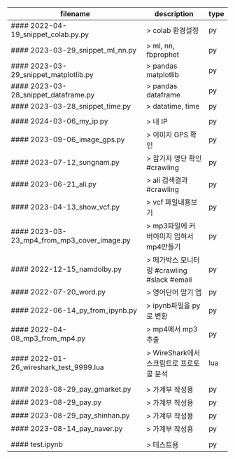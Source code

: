 |filename|description|type|
|------|---|---|
|#### 2022-04-19_snippet_colab.py.py|> colab 환경설정|py|
|#### 2023-03-29_snippet_ml_nn.py|> ml, nn, fbprophet|py|
|#### 2023-03-29_snippet_matplotlib.py|> pandas matplotlib|py|
|#### 2023-03-28_snippet_dataframe.py|> pandas dataframe|py|
|#### 2023-03-28_snippet_time.py|> datatime, time|py|
||||
|#### 2024-03-06_my_ip.py|> 내 IP|py|
|#### 2023-09-06_image_gps.py|> 이미지 GPS 확인|py|
|#### 2023-07-12_sungnam.py|> 참가자 명단 확인 #crawling|py|
|#### 2023-06-21_ali.py|> ali 검색결과 #crawling|py|
|#### 2023-04-13_show_vcf.py|> vcf 파일내용보기|py|
|#### 2023-03-23_mp4_from_mp3_cover_image.py|> mp3파일에 커버이미지 입혀서 mp4만들기|py|
|#### 2022-12-15_namdolby.py|> 메가박스 모니터링 #crawling #slack #email|py|
|#### 2022-07-20_word.py|> 영어단어 암기 앱|py|
|#### 2022-06-14_py_from_ipynb.py|> ipynb파일을 py로 변환|py|
|#### 2022-04-08_mp3_from_mp4.py|> mp4에서 mp3추출|py|
|#### 2022-01-26_wireshark_test_9999.lua|> WireShark에서 스크립트로 프로토콜 분석|lua|
||||
|#### 2023-08-29_pay_gmarket.py|> 가계부 작성용|py|
|#### 2023-08-29_pay.py|> 가계부 작성용|py|
|#### 2023-08-29_pay_shinhan.py|> 가계부 작성용|py|
|#### 2023-08-14_pay_naver.py|> 가계부 작성용|py|
||||
|#### test.ipynb|> 테스트용|py|
